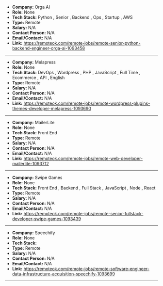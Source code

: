 - **Company:** Orga AI
- **Role:** None
- **Tech Stack:** Python , Senior , Backend , Ops , Startup , AWS
- **Type:** Remote
- **Salary:** N/A
- **Contact Person:** N/A
- **Email/Contact:** N/A
- **Link:** https://remoteok.com/remote-jobs/remote-senior-python-backend-engineer-orga-ai-1093458

---
- **Company:** Melapress
- **Role:** None
- **Tech Stack:** DevOps , Wordpress , PHP , JavaScript , Full Time , Ecommerce , API , English
- **Type:** Remote
- **Salary:** N/A
- **Contact Person:** N/A
- **Email/Contact:** N/A
- **Link:** https://remoteok.com/remote-jobs/remote-wordpress-plugins-themes-developer-melapress-1093690

---
- **Company:** MailerLite
- **Role:** None
- **Tech Stack:** Front End
- **Type:** Remote
- **Salary:** N/A
- **Contact Person:** N/A
- **Email/Contact:** N/A
- **Link:** https://remoteok.com/remote-jobs/remote-web-developer-mailerlite-1093712

---
- **Company:** Swipe Games
- **Role:** None
- **Tech Stack:** Front End , Backend , Full Stack , JavaScript , Node , React
- **Type:** Remote
- **Salary:** N/A
- **Contact Person:** N/A
- **Email/Contact:** N/A
- **Link:** https://remoteok.com/remote-jobs/remote-senior-fullstack-developer-swipe-games-1093439

---
- **Company:** Speechify
- **Role:** None
- **Tech Stack:** 
- **Type:** Remote
- **Salary:** N/A
- **Contact Person:** N/A
- **Email/Contact:** N/A
- **Link:** https://remoteok.com/remote-jobs/remote-software-engineer-data-infrastructure-acquisition-speechify-1093699

---
